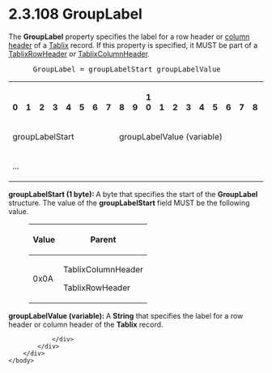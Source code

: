 <html dir="LTR" xmlns:mshelp="http://msdn.microsoft.com/mshelp" xmlns:ddue="http://ddue.schemas.microsoft.com/authoring/2003/5" xmlns:xlink="http://www.w3.org/1999/xlink" xmlns:tool="http://www.microsoft.com/tooltip">
    <head>
        <meta http-equiv="Content-Type" content="text/html; CHARSET=utf-8"></meta>
        <meta name="save" content="history"></meta>
        <title>2.3.108 GroupLabel</title>
        <xml>
            <mshelp:toctitle title="2.3.108 GroupLabel"></mshelp:toctitle>
            <mshelp:rltitle title="[MS-RPL]: GroupLabel"></mshelp:rltitle>
            <mshelp:keyword index="A" term="eae0672c-cf50-4195-b654-6fa71d032535"></mshelp:keyword>
            <mshelp:attr name="DCSext.ContentType" value="open specification"></mshelp:attr>
            <mshelp:attr name="AssetID" value="eae0672c-cf50-4195-b654-6fa71d032535"></mshelp:attr>
            <mshelp:attr name="TopicType" value="kbRef"></mshelp:attr>
            <mshelp:attr name="DCSext.Title" value="[MS-RPL]: GroupLabel" />
        </xml>
    </head>
    <body>
        <div id="header">
            <h1 class="heading">2.3.108 GroupLabel</h1>
        </div>
        <div id="mainSection">
            <div id="mainBody">
                <div id="allHistory" class="saveHistory"></div>
                <div id="sectionSection0" class="section" name="collapseableSection">
                    

<p>The <b>GroupLabel</b> property specifies the label for a row
header or <a href="75ae48f7-746b-4b41-919c-6699fa28b3ef.html#gt_b44f1311-4a23-47b8-95a3-71a765d42c80">column header</a>
of a <a href="f8ea94d9-d2b6-4d7f-8dc4-59faa3a98b93.html">Tablix</a> record. If
this property is specified, it MUST be part of a <a href="0d5c4157-00d0-4268-854f-f274a9d102fb.html">TablixRowHeader</a> or <a href="968a6852-ede1-4bf1-8006-1dab2aea178b.html">TablixColumnHeader</a>.</p>

<dl>
<dd>
<div><pre> GroupLabel = groupLabelStart groupLabelValue
</pre></div>
</dd></dl>

<table>
 <tr>
  <th><p><br>0</p></th>
  <th><p><br>1</p></th>
  <th><p><br>2</p></th>
  <th><p><br>3</p></th>
  <th><p><br>4</p></th>
  <th><p><br>5</p></th>
  <th><p><br>6</p></th>
  <th><p><br>7</p></th>
  <th><p><br>8</p></th>
  <th><p><br>9</p></th>
  <th><p>1<br>0</p></th>
  <th><p><br>1</p></th>
  <th><p><br>2</p></th>
  <th><p><br>3</p></th>
  <th><p><br>4</p></th>
  <th><p><br>5</p></th>
  <th><p><br>6</p></th>
  <th><p><br>7</p></th>
  <th><p><br>8</p></th>
  <th><p><br>9</p></th>
  <th><p>2<br>0</p></th>
  <th><p><br>1</p></th>
  <th><p><br>2</p></th>
  <th><p><br>3</p></th>
  <th><p><br>4</p></th>
  <th><p><br>5</p></th>
  <th><p><br>6</p></th>
  <th><p><br>7</p></th>
  <th><p><br>8</p></th>
  <th><p><br>9</p></th>
  <th><p>3<br>0</p></th>
  <th><p><br>1</p></th>
 </tr>
 <tr>
  <td colspan="8">
  <p>groupLabelStart</p>
  </td>
  <td colspan="24">
  <p>groupLabelValue
  (variable)</p>
  </td>
 </tr>
 <tr>
  <td colspan="32">
  <p>...</p>
  </td>
 </tr>
</table>

<p><b>groupLabelStart (1 byte): </b>A byte that
specifies the start of the <b>GroupLabel</b> structure. The value of the <b>groupLabelStart</b>
field MUST be the following value.</p>

<dl>
<dd>
<table>
 <thead>
  <tr>
   <th>
   <p>Value</p>
   </th>
   <th>
   <p>Parent</p>
   </th>
  </tr>
 </thead>
 <tr>
  <td>
  <p>0x0A</p>
  </td>
  <td>
  <p>TablixColumnHeader</p>
  <p>TablixRowHeader</p>
  </td>
 </tr>
</table>
</dd></dl>

<p><b>groupLabelValue (variable): </b>A <b>String</b>
that specifies the label for a row header or column header of the <b>Tablix</b>
record.</p>


                </div>
            </div>
        </div>
    </body>
</html>